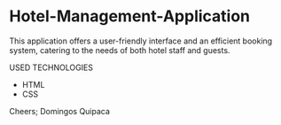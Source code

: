 # Hotel-Management-Application
This application offers a user-friendly interface and an efficient booking system, catering to the needs of both hotel staff and guests.

USED TECHNOLOGIES
- HTML 
- CSS


Cheers;
Domingos Quipaca
